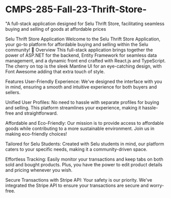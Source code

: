 # CMPS-285-Fall-23-Thrift-Store-
"A full-stack application designed for Selu Thrift Store, facilitating seamless buying and selling of goods at affordable prices

Selu Thrift Store Application
Welcome to the Selu Thrift Store Application, your go-to platform for affordable buying and selling within the Selu community! 🌟
Overview
This full-stack application brings together the power of ASP.NET for the backend, Entity Framework for seamless data management, and a dynamic front end crafted with React.js and TypeScript. The cherry on top is the sleek Mantine UI for an eye-catching design, with Font Awesome adding that extra touch of style.

Features
User-Friendly Experience: We've designed the interface with you in mind, ensuring a smooth and intuitive experience for both buyers and sellers.

Unified User Profiles: No need to hassle with separate profiles for buying and selling. This platform streamlines your experience, making it hassle-free and straightforward.

Affordable and Eco-Friendly: Our mission is to provide access to affordable goods while contributing to a more sustainable environment. Join us in making eco-friendly choices!

Tailored for Selu Students: Created with Selu students in mind, our platform caters to your specific needs, making it a community-driven space.

Effortless Tracking: Easily monitor your transactions and keep tabs on both sold and bought products. Plus, you have the power to edit product details and pricing whenever you wish.

Secure Transactions with Stripe API: Your safety is our priority. We've integrated the Stripe API to ensure your transactions are secure and worry-free.
